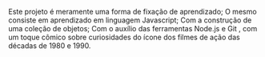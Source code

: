 Este projeto é meramente uma forma de fixação de aprendizado;
O mesmo consiste em aprendizado em linguagem Javascript;
Com a construção de uma coleção de objetos;
Com o auxílio das ferramentas Node.js e Git , com um toque cômico sobre curiosidades do ícone dos filmes de ação das décadas de 1980 e 1990.